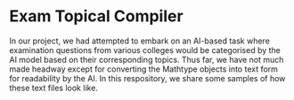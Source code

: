# Exam Topical Compiler

In our project, we had attempted to embark on an AI-based task where examination questions from various colleges would be categorised by the AI model based on their corresponding topics. Thus far, we have not much made headway except for converting the Mathtype objects into text form for readability by the AI. In this respository, we share some samples of how these text files look like.

